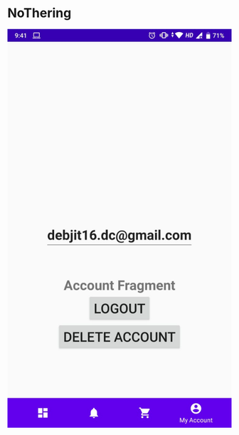 # NoThering

<img src = "https://github.com/debjit31/NoThering/blob/master/screenshots/account_details.jpeg">
